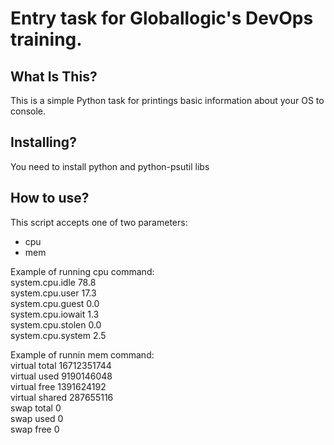 Entry task for Globallogic's DevOps training.
==============================

What Is This?
-------------

This is a simple Python task for printings basic information about your OS to console.


Installing?
-------------

You need to install python and python-psutil libs

How to use?
-------------

This script accepts one of two parameters:
- cpu 
- mem

Example of running cpu command:<br>
system.cpu.idle 78.8<br>
system.cpu.user 17.3<br>
system.cpu.guest 0.0<br>
system.cpu.iowait 1.3<br>
system.cpu.stolen 0.0<br>
system.cpu.system 2.5<br>

Example of runnin mem command:<br>
virtual total 16712351744<br>
virtual used 9190146048<br>
virtual free 1391624192<br>
virtual shared 287655116<br>
swap total 0<br>
swap used 0<br>
swap free 0<br>
